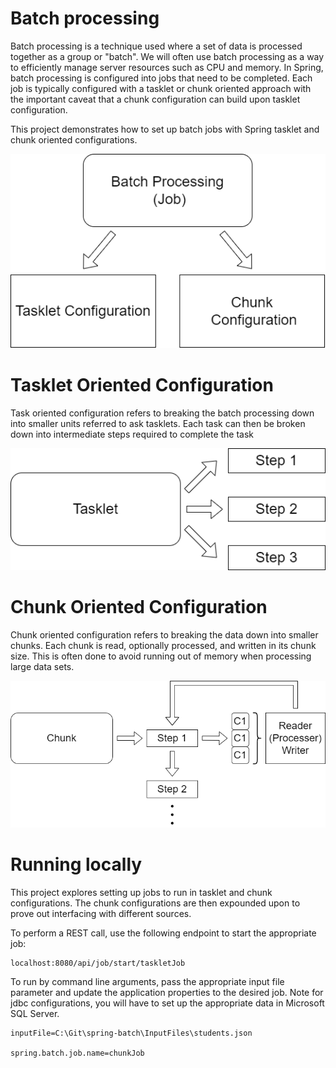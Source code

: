 <h1>Batch processing</h1>
<p>Batch processing is a technique used where a set of data is processed together as a group or "batch". We will often 
use batch processing as a way to efficiently manage server resources such as CPU and memory. In Spring, batch processing
is configured into jobs that need to be completed. Each job is typically configured with a tasklet or chunk oriented 
approach with the important caveat that a chunk configuration can build upon tasklet configuration.

This project demonstrates how to set up batch jobs with Spring tasklet and chunk oriented configurations.</p>

<p align="center">
    <img src="./images/batch_processing.png"  alt="Batch Processing"/>
</p>

<h1>Tasklet Oriented Configuration</h1>
<p>Task oriented configuration refers to breaking the batch processing down into smaller units referred to ask tasklets.
Each task can then be broken down into intermediate steps required to complete the task</p>

<p align="center">
    <img src="./images/tasklet_config.png"  alt="Tasklet Processing"/>
</p>

<h1>Chunk Oriented Configuration</h1>
<p>Chunk oriented configuration refers to breaking the data down into smaller chunks. Each chunk is read, optionally processed, and
written in its chunk size. This is often done to avoid running out of memory when processing large data sets.</p>

<p align="center">
    <img src="./images/chunk_config.png"  alt="Chunk Processing"/>
</p>

<h1> Running locally</h1>
This project explores setting up jobs to run in tasklet and chunk configurations. The chunk configurations are then 
expounded upon to prove out interfacing with different sources. 

To perform a REST call, use the following endpoint to start the appropriate job:

    localhost:8080/api/job/start/taskletJob

To run by command line arguments, pass the appropriate input file parameter and update the application properties 
to the desired job. Note for jdbc configurations, you will have to set up the appropriate data in Microsoft SQL Server.

    inputFile=C:\Git\spring-batch\InputFiles\students.json

    spring.batch.job.name=chunkJob